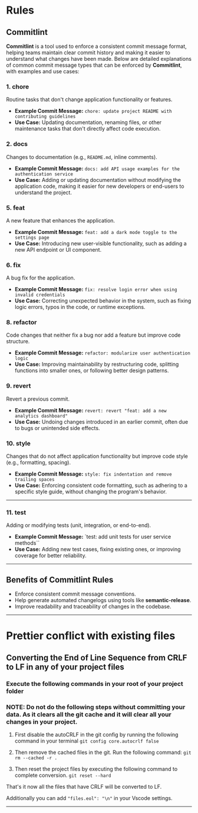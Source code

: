 # Rules

## Commitlint

**Commitlint** is a tool used to enforce a consistent commit message format, helping teams maintain clear commit history and making it easier to understand what changes have been made. Below are detailed explanations of common commit message types that can be enforced by **Commitlint**, with examples and use cases:

### 1. **chore**

Routine tasks that don't change application functionality or features.

- **Example Commit Message:**
  `chore: update project README with contributing guidelines`
- **Use Case:**
  Updating documentation, renaming files, or other maintenance tasks that don't directly affect code execution.

### 2. **docs**

Changes to documentation (e.g., `README.md`, inline comments).

- **Example Commit Message:**
  `docs: add API usage examples for the authentication service`
- **Use Case:**
  Adding or updating documentation without modifying the application code, making it easier for new developers or end-users to understand the project.

### 5. **feat**

A new feature that enhances the application.

- **Example Commit Message:**
  `feat: add a dark mode toggle to the settings page`
- **Use Case:**
  Introducing new user-visible functionality, such as adding a new API endpoint or UI component.

### 6. **fix**

A bug fix for the application.

- **Example Commit Message:**
  `fix: resolve login error when using invalid credentials`
- **Use Case:**
  Correcting unexpected behavior in the system, such as fixing logic errors, typos in the code, or runtime exceptions.

### 8. **refactor**

Code changes that neither fix a bug nor add a feature but improve code structure.

- **Example Commit Message:**
  `refactor: modularize user authentication logic`
- **Use Case:**
  Improving maintainability by restructuring code, splitting functions into smaller ones, or following better design patterns.

### 9. **revert**

Revert a previous commit.

- **Example Commit Message:**
  `revert: revert "feat: add a new analytics dashboard"`
- **Use Case:**
  Undoing changes introduced in an earlier commit, often due to bugs or unintended side effects.

### 10. **style**

Changes that do not affect application functionality but improve code style (e.g., formatting, spacing).

- **Example Commit Message:**
  `style: fix indentation and remove trailing spaces`
- **Use Case:**
  Enforcing consistent code formatting, such as adhering to a specific style guide, without changing the program's behavior.

---

### 11. **test**

Adding or modifying tests (unit, integration, or end-to-end).

- **Example Commit Message:**
  `test: add unit tests for user service methods``
- **Use Case:**
  Adding new test cases, fixing existing ones, or improving coverage for better reliability.

---

## Benefits of Commitlint Rules

- Enforce consistent commit message conventions.
- Help generate automated changelogs using tools like **semantic-release**.
- Improve readability and traceability of changes in the codebase.

---

# Prettier conflict with existing files

## Converting the End of Line Sequence from CRLF to LF in any of your project files
### Execute the following commands in your root of your project folder
### NOTE: Do not do the following steps without committing your data. As it clears all the git cache and it will clear all your changes in your project.

1. First disable the autoCRLF in the git config by running the following command in your terminal
  `git config core.autocrlf false`

2. Then remove the cached files in the git. Run the following command:
  `git rm --cached -r .`

3. Then reset the project files by executing the following command to complete conversion.
  `git reset --hard`


That's it now all the files that have CRLF will be converted to LF.

Additionally you can add `"files.eol": "\n"` in your Vscode settings.

---
